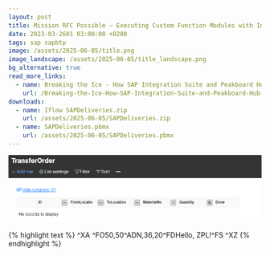 ```yaml
---
layout: post
title: Mission RFC Possible – Executing Custom Function Modules with Integration Flows
date: 2023-03-2601 03:00:00 +0200
tags: sap sapbtp
image: /assets/2025-06-05/title.png
image_landscape: /assets/2025-06-05/title_landscape.png
bg_alternative: true
read_more_links:
  - name: Breaking the Ice - How SAP Integration Suite and Peakboard Hub Became Best Friends
    url: /Breaking-the-Ice-How-SAP-Integration-Suite-and-Peakboard-Hub-Became-Best-Friends.html
downloads:
  - name: Iflow SAPDeliveries.zip
    url: /assets/2025-06-05/SAPDeliveries.zip
  - name: SAPDeliveries.pbmx
    url: /assets/2025-06-05/SAPDeliveries.pbmx
---
```



![image](/assets/2025-04-26/010.png)

{% highlight text %}
^XA
^FO50,50^ADN,36,20^FDHello, ZPL!^FS
^XZ
{% endhighlight %}


